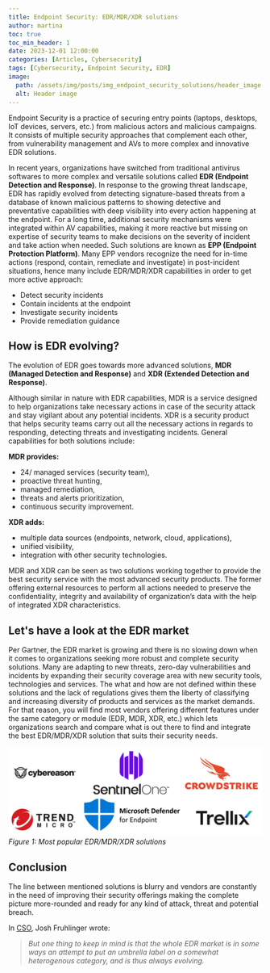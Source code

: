 ```yaml
---
title: Endpoint Security: EDR/MDR/XDR solutions
author: martina
toc: true
toc_min_header: 1
date: 2023-12-01 12:00:00
categories: [Articles, Cybersecurity]
tags: [Cybersecurity, Endpoint Security, EDR]
image:
  path: /assets/img/posts/img_endpoint_security_solutions/header_image.webp
  alt: Header image
---
```

Endpoint Security is a practice of securing entry points (laptops, desktops, IoT devices, servers, etc.) from malicious actors and malicious campaigns. It consists of multiple security approaches that complement each other, from vulnerability management and AVs to more complex and innovative EDR solutions.

In recent years, organizations have switched from traditional antivirus softwares to more complex and versatile solutions called **EDR (Endpoint Detection and Response)**. In response to the growing threat landscape, EDR has rapidly evolved from detecting signature-based threats from a database of known malicious patterns to showing detective and preventative capabilities with deep visibility into every action happening at the endpoint. For a long time, additional security mechanisms were integrated within AV capabilities, making it more reactive but missing on expertise of security teams to make decisions on the severity of incident and take action when needed. Such solutions are known as **EPP (Endpoint Protection Platform)**. Many EPP vendors recognize the need for in-time actions (respond, contain, remediate and investigate) in post-incident situations, hence many include EDR/MDR/XDR capabilities in order to get more active approach:

* Detect security incidents
* Contain incidents at the endpoint
* Investigate security incidents
* Provide remediation guidance


## How is EDR evolving?

The evolution of EDR goes towards more advanced solutions, **MDR (Managed Detection and Response)** and **XDR (Extended Detection and Response)**.

Although similar in nature with EDR capabilities, MDR is a service designed to help organizations take necessary actions in case of the security attack and stay vigilant about any potential incidents. XDR is a security product that helps security teams carry out all the necessary actions in regards to responding, detecting threats and investigating incidents. General capabilities for both solutions include:

**MDR provides:**

* 24/ managed services (security team),
* proactive threat hunting,
* managed remediation,
* threats and alerts prioritization,
* continuous security improvement.

**XDR adds:**

* multiple data sources (endpoints, network, cloud, applications),
* unified visibility,
* integration with other security technologies.

MDR and XDR can be seen as two solutions working together to provide the best security service with the most advanced security products. The former offering external resources to perform all actions needed to preserve the confidentiality, integrity and availability of organization’s data with the help of integrated XDR characteristics.

## Let's have a look at the EDR market

Per Gartner, the EDR market is growing and there is no slowing down when it comes to organizations seeking more robust and complete security solutions. Many are adapting to new threats, zero-day vulnerabilities and incidents by expanding their security coverage area with new security tools, technologies and services. The what and how are not defined within these solutions and the lack of regulations gives them the liberty of classifying and increasing diversity of products and services as the market demands. For that reason, you will find most vendors offering different features under the same category or module (EDR, MDR, XDR, etc.) which lets organizations search and compare what is out there to find and integrate the best EDR/MDR/XDR solution that suits their security needs.

![CrowdStrike API](/assets/img/posts/img_endpoint_security_solutions/edr_solutions.PNG)
_Figure 1: Most popular EDR/MDR/XDR solutions_


## Conclusion

The line between mentioned solutions is blurry and vendors are constantly in the need of improving their security offerings making the complete picture more-rounded and ready for any kind of attack, threat and potential breach.

In [CSO](https://www.csoonline.com/article/568045/what-is-edr-endpoint-detection-and-response.html), Josh Fruhlinger wrote:

>_But one thing to keep in mind is that the whole EDR market is in some ways an attempt to put an umbrella label on a somewhat heterogenous category, and is thus always evolving._
